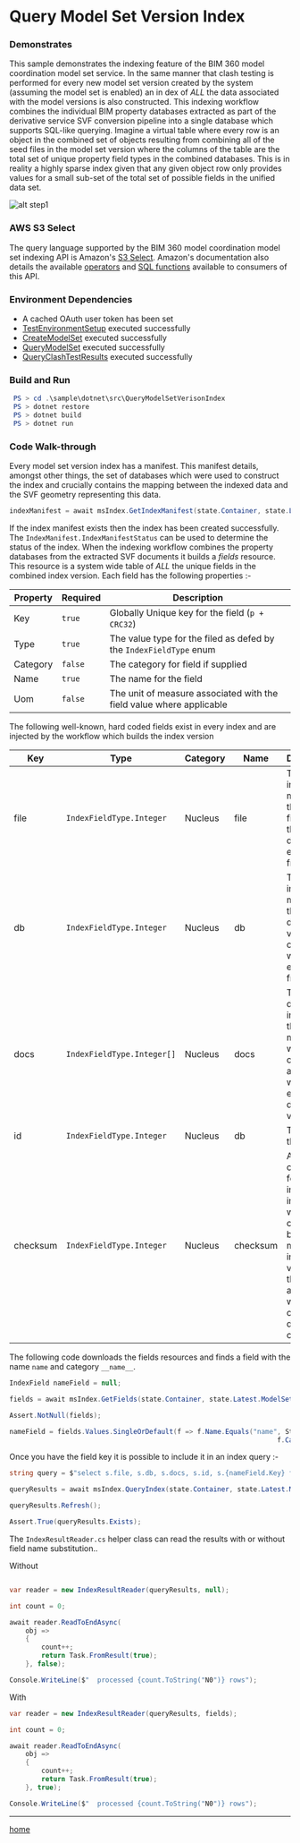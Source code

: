 ﻿# Query Model Set Version Index

### Demonstrates

This sample demonstrates the indexing feature of the BIM 360 model coordination model set service. In the same manner that clash testing is performed for every new model set version created by the system (assuming the model set is enabled) an in dex of _ALL_ the data associated with the model versions is also constructed. This indexing workflow combines the individual BIM property databases extracted as part of the derivative service SVF conversion pipeline into a single database which supports SQL-like querying. Imagine a virtual table where every row is an object in the combined set of objects resulting from combining all of the seed files in the model set version where the columns of the table are the total set of unique property field types in the combined databases. This is in reality a highly sparse index given that any given object row only provides values for a small sub-set of the total set of possible fields in the unified data set.

![alt step1](../../../../doc/img/model_set_version_index.svg)

### AWS S3 Select

The query language supported by the BIM 360 model coordination model set indexing API is Amazon's [S3 Select](https://docs.aws.amazon.com/AmazonS3/latest/dev/s3-glacier-select-sql-reference-select.html). Amazon's documentation also details the available [operators](https://docs.aws.amazon.com/AmazonS3/latest/dev/s3-glacier-select-sql-reference-operators.html) and [SQL functions](https://docs.aws.amazon.com/AmazonS3/latest/dev/s3-glacier-select-sql-reference-sql-functions.html) available to consumers of this API.

### Environment Dependencies

- A cached OAuth user token has been set
- [TestEnvironmentSetup](../TestEnvironmentSetup/README.md) executed successfully
- [CreateModelSet](../CreateModelSet/README.md) executed successfully
- [QueryModelSet](../QueryModelSet/README.md) executed successfully
- [QueryClashTestResults](../QueryClashTestResults/README.md) executed successfully

### Build and Run

```powershell
 PS > cd .\sample\dotnet\src\QueryModelSetVerisonIndex
 PS > dotnet restore
 PS > dotnet build
 PS > dotnet run
```

### Code Walk-through

Every model set version index has a manifest. This manifest details, amongst other things, the set of databases which were used to construct the index and crucially contains the mapping between the indexed data and the SVF geometry representing this data. 

```csharp
indexManifest = await msIndex.GetIndexManifest(state.Container, state.Latest.ModelSetId, (uint)state.Latest.ModelSetVersion);
```

If the index manifest exists then the index has been created successfully. The `IndexManifest.IndexManifestStatus` can be used to determine the status of the index. When the indexing workflow combines the property databases from the extracted SVF documents it builds a _fields_ resource. This resource is a system wide table of _ALL_ the unique fields in the combined index version. Each field has the following properties :-

| Property | Required | Description |
| -------- | -------- | ----------- |
| Key | `true` | Globally Unique key for the field (`p + CRC32`) |
| Type | `true` | The value type for the filed as defed by the `IndexFieldType` enum |
| Category | `false` | The category for field if supplied |
| Name | `true` | The name for the field |
| Uom | `false` | The unit of measure associated with the field value where applicable |

The following well-known, hard coded fields exist in every index and are injected by the workflow which builds the index version

| Key | Type | Category | Name | Description |
| --- | ---- | -------- | ---- |------------ |
| file | `IndexFieldType.Integer` | Nucleus | file | The index in the manifest for the seed file version the object data was extracted from |
| db | `IndexFieldType.Integer` | Nucleus | db | The index in the manifest for the the database version the object data was extracted from |
| docs | `IndexFieldType.Integer[]` | Nucleus | docs | The document indexes in the manifest which the object associated with the extracted data can be viewed in |
| id | `IndexFieldType.Integer` | Nucleus | db | The ID of the object |
| checksum | `IndexFieldType.Integer` | Nucleus | checksum | A checksum for the row in the index. This will be constant between model set index versions if the data associated with the object row does not change |

The following code downloads the fields resources and finds a field with the name `name` and category `__name__`.

```csharp
IndexField nameField = null;

fields = await msIndex.GetFields(state.Container, state.Latest.ModelSetId, (uint)state.Latest.ModelSetVersion);

Assert.NotNull(fields);

nameField = fields.Values.SingleOrDefault(f => f.Name.Equals("name", StringComparison.OrdinalIgnoreCase) &&
                                                                   f.Category.Equals("__name__", StringComparison.OrdinalIgnoreCase));
```

Once you have the field key it is possible to include it in an index query :-

```csharp
string query = $"select s.file, s.db, s.docs, s.id, s.{nameField.Key} from s3object s where s.{nameField.Key} is not missing";

queryResults = await msIndex.QueryIndex(state.Container, state.Latest.ModelSetId, (uint)state.Latest.ModelSetVersion, query);

queryResults.Refresh();

Assert.True(queryResults.Exists);
```

The `IndexResultReader.cs` helper class can read the results with or without field name substitution..

Without

```csharp

var reader = new IndexResultReader(queryResults, null);

int count = 0;

await reader.ReadToEndAsync(
    obj =>
    {
        count++;
        return Task.FromResult(true);
    }, false);

Console.WriteLine($"  processed {count.ToString("N0")} rows");
```

With

```csharp
var reader = new IndexResultReader(queryResults, fields);

int count = 0;

await reader.ReadToEndAsync(
    obj =>
    {
        count++;
        return Task.FromResult(true);
    }, true);

Console.WriteLine($"  processed {count.ToString("N0")} rows");
```

---
[home](../../../../README.md)
